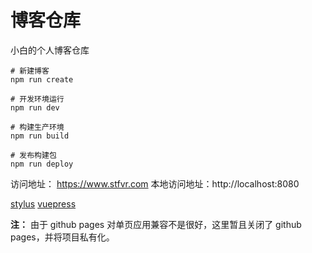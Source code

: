 # 博客仓库

小白的个人博客仓库

```base
# 新建博客
npm run create

# 开发环境运行
npm run dev

# 构建生产环境
npm run build

# 发布构建包
npm run deploy
```

访问地址： https://www.stfvr.com
本地访问地址：http://localhost:8080

[stylus](http://stylus-lang.com/)
[vuepress](https://v1.vuepress.vuejs.org/zh/)

**注：** 由于 github pages 对单页应用兼容不是很好，这里暂且关闭了 github pages，并将项目私有化。
